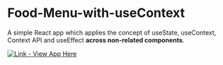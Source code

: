 # Food-Menu-with-useContext

A simple React app which applies the concept of useState, useContext, Context API and useEffect <strong>across non-related components</strong>.


[![Link - View App Here](https://img.shields.io/static/v1?label=Link&message=View+App+Here&color=2ea0ff&style=for-the-badge)](https://food-menu.onrender.com/)
